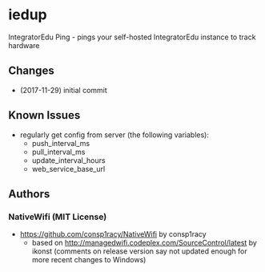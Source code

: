 # iedup
IntegratorEdu Ping - pings your self-hosted IntegratorEdu instance to track hardware

## Changes
* (2017-11-29) initial commit

## Known Issues
* regularly get config from server (the following variables):
	* push_interval_ms
	* pull_interval_ms
	* update_interval_hours
	* web_service_base_url

## Authors
### NativeWifi (MIT License)
* https://github.com/consp1racy/NativeWifi by consp1racy
  * based on http://managedwifi.codeplex.com/SourceControl/latest by ikonst (comments on release version say not updated enough for more recent changes to Windows)
